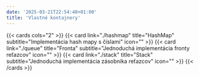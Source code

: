 ```yaml
---
date: '2025-03-21T22:54:40+01:00'
title: 'Vlastné kontajnery'
---
```


{{< cards cols="2" >}}
{{< card link="./hashmap" title="HashMap" subtitle="Implementácia hash mapy s číslami" icon="" >}}
{{< card link="./queue" title="Fronta" subtitle="Jednoduchá implementácia fronty reťazcov" icon="" >}}
{{< card link="./stack" title="Stack" subtitle="Jednoduchá implementácia zásobníka reťazcov" icon="" >}}
{{< /cards >}}
